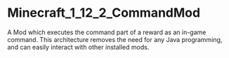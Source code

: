 # Minecraft_1_12_2_CommandMod
A Mod which executes the command part of a reward as an in-game command. This architecture removes the need for any Java programming, and can easily interact with other installed mods.
